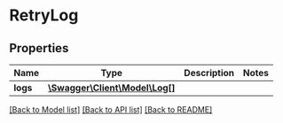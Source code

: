 # RetryLog

## Properties
Name | Type | Description | Notes
------------ | ------------- | ------------- | -------------
**logs** | [**\Swagger\Client\Model\Log[]**](Log.md) |  | 

[[Back to Model list]](../README.md#documentation-for-models) [[Back to API list]](../README.md#documentation-for-api-endpoints) [[Back to README]](../README.md)


